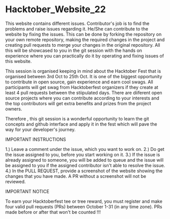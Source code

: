 # Hacktober_Website_22

This website contains different issues. Contributor's job is to find the problems and raise issues regarding it. He/She can contribute to the website by fixing the issues. This can be done by forking the repository on your own remote repository, making the required changes in the project and creating pull requests to merge your changes in the original repository. All this will be showcased to you in the git session with the hands on experience where you can practically do it by operating and fixing issues of this website. 

This session is organised keeping in mind about the Hacktober Fest that is organised between 3rd Oct to 25th Oct. It is one of the biggest opportunity to contribute in open source, gain experience and earn cool swags. All participants will get swag from Hacktoberfest organizers if they create at least 4 pull requests between the stiipulated days. There are diiferent open source projects where you can contribute according to your interests and the top contributors will get extra benefits and prizes from the project owners. 

Therefore , this git session is a wonderful opportunity to learn the git concepts and github interface and apply it in the fest which will pave the way for your developer's journey.

IMPORTANT INSTRUCTIONS

1.) Leave a comment under the issue, which you want to work on.
2.) Do get the issue assigned to you, before you start working on it.
3.) If the issue is already assigned to someone, you will be added to queue and the issue will be assigned to you if the assigned contributor isn't able to resolve the issue.
4.) In the  PULL REQUEST, provide a screenshot of the website showing the changes that you have made. A PR without a screenshot will not be reviewed.


IMPORTANT NOTICE

To earn your Hacktoberfest tee or tree reward, you must register and make four valid pull requests (PRs) between October 1-31 (in any time zone). PRs made before or after that won't be counted !!!


